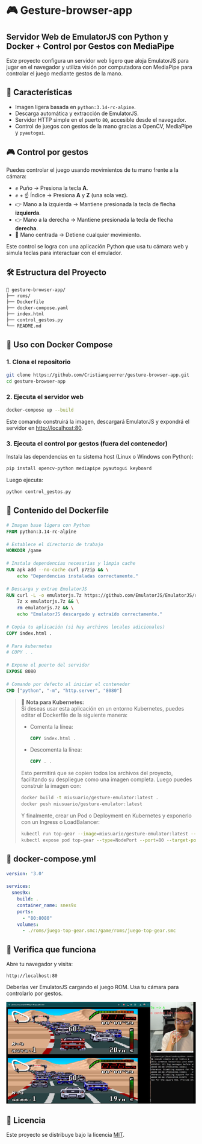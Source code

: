 # 🎮 Gesture-browser-app 
## Servidor Web de EmulatorJS con Python y Docker + Control por Gestos con MediaPipe

Este proyecto configura un servidor web ligero que aloja EmulatorJS para jugar en el navegador y utiliza visión por computadora con MediaPipe para controlar el juego mediante gestos de la mano.

## 🚀 Características

- Imagen ligera basada en `python:3.14-rc-alpine`.
- Descarga automática y extracción de EmulatorJS.
- Servidor HTTP simple en el puerto `80`, accesible desde el navegador.
- Control de juegos con gestos de la mano gracias a OpenCV, MediaPipe y `pyautogui`.

## 🎮 Control por gestos

Puedes controlar el juego usando movimientos de tu mano frente a la cámara:

- ✊ Puño → Presiona la tecla **A**.
- ✊ + ☝️ Índice → Presiona **A** y **Z** (una sola vez).
- 👉 Mano a la izquierda → Mantiene presionada la tecla de flecha **izquierda**.
- 👉 Mano a la derecha → Mantiene presionada la tecla de flecha **derecha**.
- 🙌 Mano centrada → Detiene cualquier movimiento.

Este control se logra con una aplicación Python que usa tu cámara web y simula teclas para interactuar con el emulador.

## 🛠️ Estructura del Proyecto

```
📁 gesture-browser-app/
├── roms/
├── Dockerfile
├── docker-compose.yaml
├── index.html
├── control_gestos.py
└── README.md
```

## 🐳 Uso con Docker Compose

### 1. Clona el repositorio

```bash
git clone https://github.com/Cristianguerrer/gesture-browser-app.git
cd gesture-browser-app
```

### 2. Ejecuta el servidor web

```bash
docker-compose up --build
```

Este comando construirá la imagen, descargará EmulatorJS y expondrá el servidor en [http://localhost:80](http://localhost:80).

### 3. Ejecuta el control por gestos (fuera del contenedor)

Instala las dependencias en tu sistema host (Linux o Windows con Python):

```bash
pip install opencv-python mediapipe pyautogui keyboard
```

Luego ejecuta:

```bash
python control_gestos.py
```

## 🧱 Contenido del Dockerfile

```Dockerfile
# Imagen base ligera con Python
FROM python:3.14-rc-alpine

# Establece el directorio de trabajo
WORKDIR /game

# Instala dependencias necesarias y limpia cache
RUN apk add --no-cache curl p7zip && \
    echo "Dependencias instaladas correctamente."

# Descarga y extrae EmulatorJS
RUN curl -L -o emulatorjs.7z https://github.com/EmulatorJS/EmulatorJS/releases/download/v4.2.1/4.2.1.7z && \
    7z x emulatorjs.7z && \
    rm emulatorjs.7z && \
    echo "EmulatorJS descargado y extraído correctamente."

# Copia tu aplicación (si hay archivos locales adicionales)
COPY index.html .

# Para kubernetes
# COPY . .

# Expone el puerto del servidor
EXPOSE 8080

# Comando por defecto al iniciar el contenedor
CMD ["python", "-m", "http.server", "8080"]
```

> 🧩 **Nota para Kubernetes:**  
> Si deseas usar esta aplicación en un entorno Kubernetes, puedes editar el Dockerfile de la siguiente manera:
>
> - Comenta la línea:
>   ```Dockerfile
>   COPY index.html .
>   ```
> - Descomenta la línea:
>   ```Dockerfile
>   COPY . .
>   ```
> 
> Esto permitirá que se copien todos los archivos del proyecto, facilitando su despliegue como una imagen completa.
> Luego puedes construir la imagen con:
>
> ```bash
> docker build -t miusuario/gesture-emulator:latest .
> docker push miusuario/gesture-emulator:latest
> ```
>
> Y finalmente, crear un Pod o Deployment en Kubernetes y exponerlo con un Ingress o LoadBalancer:
> ```bash
> kubectl run top-gear --image=miusuario/gesture-emulator:latest --port=8080
> kubectl expose pod top-gear --type=NodePort --port=80 --target-port=8080
> ```
  

## 🧩 docker-compose.yml

```yaml
version: '3.0'

services:
  snes9x:
    build: .
    container_name: snes9x
    ports:
      - "80:8080"
    volumes:
      - ./roms/juego-top-gear.smc:/game/roms/juego-top-gear.smc
```

## 🧪 Verifica que funciona

Abre tu navegador y visita:

```
http://localhost:80
```

Deberías ver EmulatorJS cargando el juego ROM. Usa tu cámara para controlarlo por gestos.

![alt text](image-1.png)

## 📜 Licencia

Este proyecto se distribuye bajo la licencia [MIT](LICENSE).
